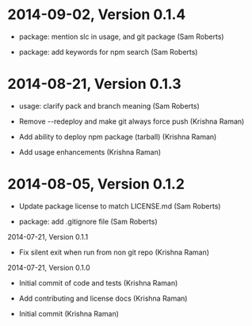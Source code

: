 2014-09-02, Version 0.1.4
=========================

 * package: mention slc in usage, and git package (Sam Roberts)

 * package: add keywords for npm search (Sam Roberts)


2014-08-21, Version 0.1.3
=========================

 * usage: clarify pack and branch meaning (Sam Roberts)

 * Remove --redeploy and make git always force push (Krishna Raman)

 * Add ability to deploy npm package (tarball) (Krishna Raman)

 * Add usage enhancements (Krishna Raman)


2014-08-05, Version 0.1.2
=========================

 * Update package license to match LICENSE.md (Sam Roberts)

 * package: add .gitignore file (Sam Roberts)


2014-07-21, Version 0.1.1

* Fix silent exit when run from non git repo (Krishna Raman)


2014-07-21, Version 0.1.0

* Initial commit of code and tests (Krishna Raman)

* Add contributing and license docs (Krishna Raman)

* Initial commit (Krishna Raman)

